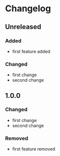 # Changelog


## Unreleased
### Added
- first feature added
### Changed
- first change
- second change

## 1.0.0
### Changed
- first change
- second change
### Removed
- first feature removed
